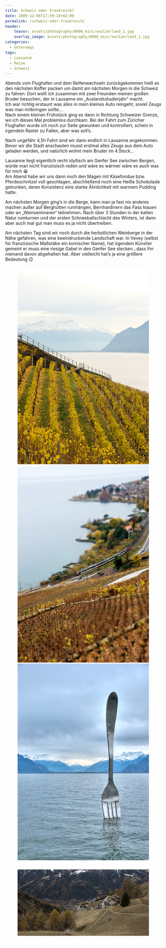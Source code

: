 ```yaml
---
title: Schweiz oder Frankreich?
date: 2009-12-06T17:59:18+02:00
permalink: /schweiz-oder-frankreich/
header:
    teaser: assets/photography/0000_misc/switzerland_1.jpg
    overlay_image: assets/photography/0000_misc/switzerland_1.jpg
categories:
  - Unterwegs
tags:
  - Lausanne
  - Reise
  - Schweiz
---
```

Abends vom Flughafen und dem Reifenwechseln zurückgekommen hieß es den nächsten Koffer packen um damit am nächsten Morgen in die Schweiz zu fahren. 
Dort wollt ich zusammen mit zwei Freunden meinen großen Bruder besuchen, der in Lausanne ein „Auslandsstudierjahr“ macht.  
Ich war richtig erstaunt was alles in mein kleines Auto reingeht, soviel Zeugs was man mitbringen sollte…  
Nach einem kleinen Frühstück ging es dann in Richtung Schweizer Grenze, wo ich dieses Mal problemlos durchkam. 
Bei der Fahrt zum Züricher Flughafen wurde ich noch zur Seite gewunken und kontrolliert, schein in irgendein Raster zu Fallen, aber was soll’s.

Nach ungefähr 4,5h Fahrt sind wir dann endlich in Lausanne angekommen. 
Bevor wir die Stadt anschauten musst erstmal alles Zeugs aus dem Auto geladen werden, und natürlich wohnt mein Bruder im 4.Stock…

Lausanne liegt eigentlich recht idyllisch am Genfer See zwischen Bergen, würde man nicht französisch reden und wäre es wärmer wäre es auch was für mich 😀  
Am Abend habe wir uns dann noch den Magen mit Käsefondue bzw. Pferdeschnitzel voll geschlagen, 
abschließend noch eine Heiße Schokolade getrunken, deren Konsistenz eine starke Ähnlichkeit mit warmem Pudding hatte.  

Am nächsten Morgen ging’s in die Berge, kann man ja fast nix anderes machen außer auf Berghütten rumhängen, 
Bernhardinern das Fass klauen oder an „Weinseminaren“ teilnehmen. Nach über 3 Stunden in der kalten Natur rumturnen und 
der ersten Schneeballschlacht des Winters, ist dann aber auch mal gut man muss es ja nicht übertreiben.

Am nächsten Tag sind wir noch durch die herbstlichen Weinberge in der Nähe gefahren, was eine beeindruckende Landschaft war. 
In Vevey (selbst für französische Maßstäbe ein komischer Name), hat irgendein Künstler gemeint er muss eine 
riesige Gabel in den Genfer See stecken…dass Ihn niemand davon abgehalten hat. Aber vielleicht hat’s ja eine größere Bedeutung 😉

<figure class="third">
	<a href="/assets/photography/0000_misc/switzerland_1.jpg"><img src="/assets/photography/0000_misc/switzerland_1.jpg"></a>
	<a href="/assets/photography/0000_misc/switzerland_2.jpg"><img src="/assets/photography/0000_misc/switzerland_2.jpg"></a>
	<a href="/assets/photography/0000_misc/switzerland_3.jpg"><img src="/assets/photography/0000_misc/switzerland_3.jpg"></a>
    <a href="/assets/photography/0000_misc/switzerland_4.jpg"><img src="/assets/photography/0000_misc/switzerland_4.jpg"></a>
</figure>